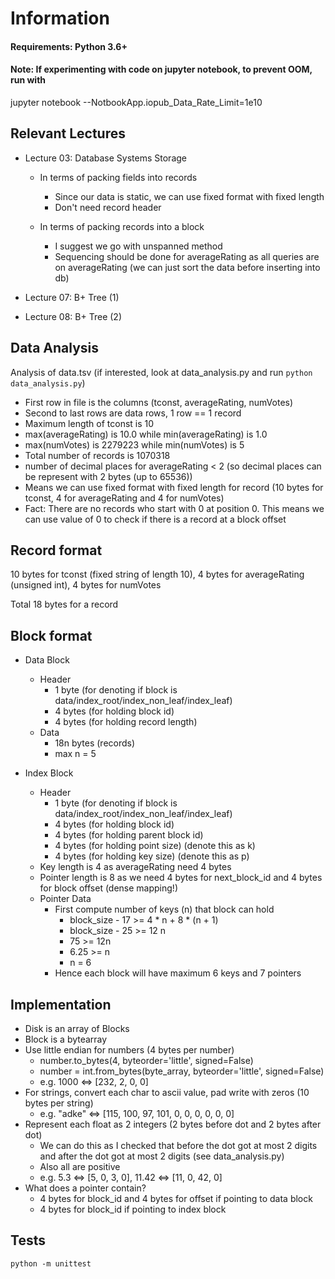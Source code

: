 # Information

#### Requirements: Python 3.6+

#### Note: If experimenting with code on jupyter notebook, to prevent OOM, run with

jupyter notebook --NotbookApp.iopub_Data_Rate_Limit=1e10

## Relevant Lectures

- Lecture 03: Database Systems Storage

  - In terms of packing fields into records

    - Since our data is static, we can use fixed format with fixed length
    - Don't need record header

  - In terms of packing records into a block

    - I suggest we go with unspanned method
    - Sequencing should be done for averageRating as all queries are on averageRating (we can just sort the data before inserting into db)

- Lecture 07: B+ Tree (1)

- Lecture 08: B+ Tree (2)

## Data Analysis

Analysis of data.tsv (if interested, look at data_analysis.py and run `python data_analysis.py`)

- First row in file is the columns (tconst, averageRating, numVotes)
- Second to last rows are data rows, 1 row == 1 record
- Maximum length of tconst is 10
- max(averageRating) is 10.0 while min(averageRating) is 1.0
- max(numVotes) is 2279223 while min(numVotes) is 5
- Total number of records is 1070318
- number of decimal places for averageRating < 2 (so decimal places can be represent with 2 bytes (up to 65536))
- Means we can use fixed format with fixed length for record (10 bytes for tconst, 4 for averageRating and 4 for numVotes)
- Fact: There are no records who start with 0 at position 0. This means we can use value of 0 to check if there is a record at a block offset

## Record format

10 bytes for tconst (fixed string of length 10), 4 bytes for averageRating (unsigned int), 4 bytes for numVotes

Total 18 bytes for a record

## Block format

- Data Block

  - Header
    - 1 byte (for denoting if block is data/index_root/index_non_leaf/index_leaf)
    - 4 bytes (for holding block id)
    - 4 bytes (for holding record length)
  - Data
    - 18n bytes (records)
    - max n = 5

- Index Block

  - Header
    - 1 byte (for denoting if block is data/index_root/index_non_leaf/index_leaf)
    - 4 bytes (for holding block id)
    - 4 bytes (for holding parent block id)
    - 4 bytes (for holding point size) (denote this as k)
    - 4 bytes (for holding key size) (denote this as p)
  - Key length is 4 as averageRating need 4 bytes
  - Pointer length is 8 as we need 4 bytes for next_block_id and 4 bytes for block offset (dense mapping!)
  - Pointer Data
    - First compute number of keys (n) that block can hold
      - block_size - 17 >= 4 \* n + 8 \* (n + 1)
      - block_size - 25 >= 12 n
      - 75 >= 12n
      - 6.25 >= n
      - n = 6
    - Hence each block will have maximum 6 keys and 7 pointers

## Implementation

- Disk is an array of Blocks
- Block is a bytearray
- Use little endian for numbers (4 bytes per number)
  - number.to_bytes(4, byteorder='little', signed=False)
  - number = int.from_bytes(byte_array, byteorder='little', signed=False)
  - e.g. 1000 <=> [232, 2, 0, 0]
- For strings, convert each char to ascii value, pad write with zeros (10 bytes per string)
  - e.g. "adke" <=> [115, 100, 97, 101, 0, 0, 0, 0, 0, 0]
- Represent each float as 2 integers (2 bytes before dot and 2 bytes after dot)
  - We can do this as I checked that before the dot got at most 2 digits and after the dot got at most 2 digits (see data_analysis.py)
  - Also all are positive
  - e.g. 5.3 <=> [5, 0, 3, 0], 11.42 <=> [11, 0, 42, 0]
- What does a pointer contain?
  - 4 bytes for block_id and 4 bytes for offset if pointing to data block
  - 4 bytes for block_id if pointing to index block

## Tests

`python -m unittest`

